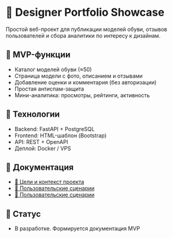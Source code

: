 # 👠 Designer Portfolio Showcase

Простой веб-проект для публикации моделей обуви, отзывов пользователей и сбора аналитики по интересу к дизайнам.

## 🚀 MVP-функции

- Каталог моделей обуви (≈50)
- Страница модели с фото, описанием и отзывами
- Добавление оценки и комментария (без авторизации)
- Простая антиспам-защита
- Мини-аналитика: просмотры, рейтинги, активность

## 🧰 Технологии

- Backend: FastAPI + PostgreSQL
- Frontend: HTML-шаблон (Bootstrap)
- API: REST + OpenAPI
- Деплой: Docker / VPS

## 📁 Документация

- [📄 Цели и контекст проекта](docs/business-goals.md)
- [👤 Пользовательские сценарии](docs/User_Story/user-stories.md)
- [👤 Пользовательские сценарии](docs/database/DB_README.md)

## 📌 Статус

- В разработке. Формируется документация MVP
